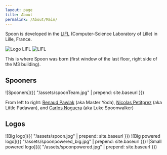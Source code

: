 ```yaml
---
layout: page
title: About
permalink: /About/Main/
---
```


Spoon is developed in the [LIFL](http://www.lifl.fr/) (Computer-Science Laboratory of Lille) in Lille, France.

![Logo LIFL](http://www.lifl.fr/images/logos/lifl.jpg)
![LIFL](http://www.lifl.fr/PHOTOS/misc/new2m3.gif)

This is where Spoon was born (first window of the last floor, right side of the M3 building).

## Spooners

![Spooners]({{ "/assets/spoonTeam.jpg" | prepend: site.baseurl }})

From left to right: [Renaud Pawlak](https://www.linkedin.com/pub/renaud-pawlak/6/ba8/b8a) (aka Master Yoda), [Nicolas Petitprez](https://www.linkedin.com/pub/nicolas-petitprez/32/26/8a4/en) (aka Little Padawan), and [Carlos Noguera](https://www.linkedin.com/pub/carlos-noguera/11/86a/383) (aka Luke Spoonwalker)

## Logos

![Big logo]({{ "/assets/spoon.jpg" | prepend: site.baseurl }})
![Big powered logo]({{ "/assets/spoonpowered_big.jpg" | prepend: site.baseurl }})
![Small powered logo]({{ "/assets/spoonpowered.jpg" | prepend: site.baseurl }})